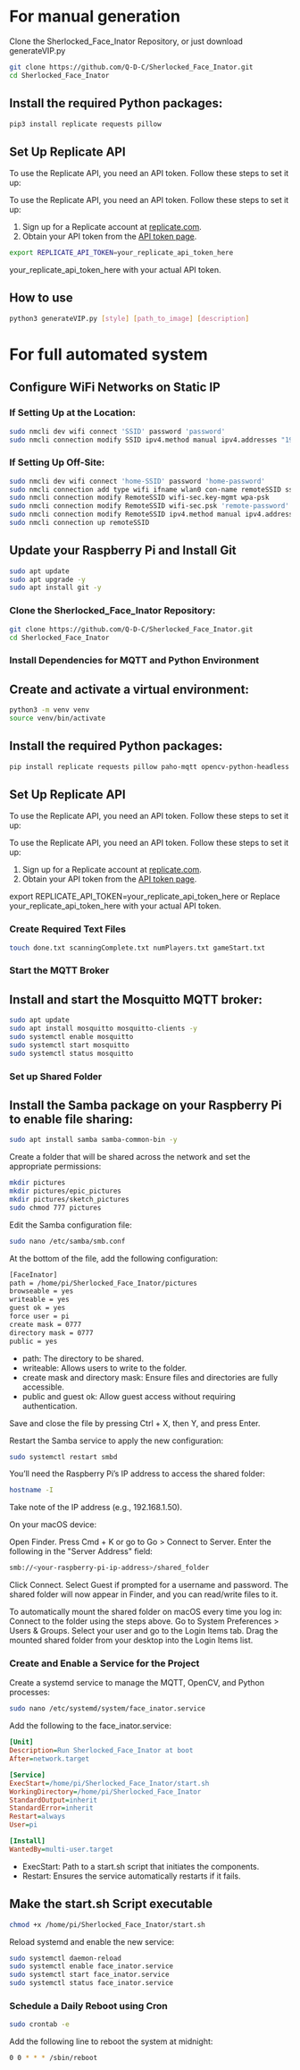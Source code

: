 # For manual generation

Clone the Sherlocked_Face_Inator Repository, or just download generateVIP.py

```sh
git clone https://github.com/Q-D-C/Sherlocked_Face_Inator.git
cd Sherlocked_Face_Inator
```
## Install the required Python packages:

```sh
pip3 install replicate requests pillow
```

## Set Up Replicate API

To use the Replicate API, you need an API token. Follow these steps to set it up:

To use the Replicate API, you need an API token. Follow these steps to set it up:

1. Sign up for a Replicate account at [replicate.com](https://replicate.com/).
2. Obtain your API token from the [API token page](https://replicate.com/account/api-tokens).

```sh
export REPLICATE_API_TOKEN=your_replicate_api_token_here 
```

your_replicate_api_token_here with your actual API token.

## How to use

```sh
python3 generateVIP.py [style] [path_to_image] [description]
```

# For full automated system


## Configure WiFi Networks on Static IP

### If Setting Up at the Location:

```bash
sudo nmcli dev wifi connect 'SSID' password 'password'
sudo nmcli connection modify SSID ipv4.method manual ipv4.addresses "192.168.1.100/24" ipv4.gateway "192.168.1.1" ipv4.dns "8.8.8.8 8.8.4.4"
```

### If Setting Up Off-Site:
```bash
sudo nmcli dev wifi connect 'home-SSID' password 'home-password'
sudo nmcli connection add type wifi ifname wlan0 con-name remoteSSID ssid 'remote-SSID'
sudo nmcli connection modify RemoteSSID wifi-sec.key-mgmt wpa-psk
sudo nmcli connection modify RemoteSSID wifi-sec.psk 'remote-password'
sudo nmcli connection modify RemoteSSID ipv4.method manual ipv4.addresses "192.168.1.100/24" ipv4.gateway "192.168.1.1" ipv4.dns "8.8.8.8 8.8.4.4"
sudo nmcli connection up remoteSSID
```

## Update your Raspberry Pi and Install Git

```sh
sudo apt update
sudo apt upgrade -y
sudo apt install git -y
```

### Clone the Sherlocked_Face_Inator Repository:

```sh
git clone https://github.com/Q-D-C/Sherlocked_Face_Inator.git
cd Sherlocked_Face_Inator
```

### Install Dependencies for MQTT and Python Environment

## Create and activate a virtual environment:

```sh
python3 -m venv venv
source venv/bin/activate
```

## Install the required Python packages:

```sh
pip install replicate requests pillow paho-mqtt opencv-python-headless
```

## Set Up Replicate API

To use the Replicate API, you need an API token. Follow these steps to set it up:

To use the Replicate API, you need an API token. Follow these steps to set it up:

1. Sign up for a Replicate account at [replicate.com](https://replicate.com/).
2. Obtain your API token from the [API token page](https://replicate.com/account/api-tokens).

export REPLICATE_API_TOKEN=your_replicate_api_token_here or 
Replace your_replicate_api_token_here with your actual API token.

### Create Required Text Files

```sh
touch done.txt scanningComplete.txt numPlayers.txt gameStart.txt
```

### Start the MQTT Broker

## Install and start the Mosquitto MQTT broker:

```sh
sudo apt update
sudo apt install mosquitto mosquitto-clients -y
sudo systemctl enable mosquitto
sudo systemctl start mosquitto
sudo systemctl status mosquitto
```

### Set up Shared Folder

## Install the Samba package on your Raspberry Pi to enable file sharing:

```sh
sudo apt install samba samba-common-bin -y
```

Create a folder that will be shared across the network and set the appropriate permissions:

```sh
mkdir pictures
mkdir pictures/epic_pictures
mkdir pictures/sketch_pictures
sudo chmod 777 pictures
```

Edit the Samba configuration file:

```sh
sudo nano /etc/samba/smb.conf
```
At the bottom of the file, add the following configuration:
```sh
[FaceInator]
path = /home/pi/Sherlocked_Face_Inator/pictures
browseable = yes
writeable = yes
guest ok = yes
force user = pi
create mask = 0777
directory mask = 0777
public = yes
```

  - path: The directory to be shared.
  - writeable: Allows users to write to the folder.
  - create mask and directory mask: Ensure files and directories are fully accessible.
  - public and guest ok: Allow guest access without requiring authentication.

Save and close the file by pressing Ctrl + X, then Y, and press Enter.

Restart the Samba service to apply the new configuration:

```sh
sudo systemctl restart smbd
```

You’ll need the Raspberry Pi’s IP address to access the shared folder:

```bash
hostname -I
```
Take note of the IP address (e.g., 192.168.1.50).

On your macOS device:

Open Finder.
Press Cmd + K or go to Go > Connect to Server.
Enter the following in the "Server Address" field:

```bash
smb://<your-raspberry-pi-ip-address>/shared_folder
```

Click Connect.
Select Guest if prompted for a username and password.
The shared folder will now appear in Finder, and you can read/write files to it.

To automatically mount the shared folder on macOS every time you log in:
Connect to the folder using the steps above.
Go to System Preferences > Users & Groups.
Select your user and go to the Login Items tab.
Drag the mounted shared folder from your desktop into the Login Items list.

### Create and Enable a Service for the Project

Create a systemd service to manage the MQTT, OpenCV, and Python processes:

```sh
sudo nano /etc/systemd/system/face_inator.service
```

Add the following to the face_inator.service:

```ini
[Unit]
Description=Run Sherlocked_Face_Inator at boot
After=network.target

[Service]
ExecStart=/home/pi/Sherlocked_Face_Inator/start.sh
WorkingDirectory=/home/pi/Sherlocked_Face_Inator
StandardOutput=inherit
StandardError=inherit
Restart=always
User=pi

[Install]
WantedBy=multi-user.target
```

 - ExecStart: Path to a start.sh script that initiates the components.
 - Restart: Ensures the service automatically restarts if it fails.

## Make the start.sh Script executable

```sh
chmod +x /home/pi/Sherlocked_Face_Inator/start.sh
```

Reload systemd and enable the new service:

```sh
sudo systemctl daemon-reload
sudo systemctl enable face_inator.service
sudo systemctl start face_inator.service
sudo systemctl status face_inator.service
```

### Schedule a Daily Reboot using Cron

```sh
sudo crontab -e
```

Add the following line to reboot the system at midnight:

```sh
0 0 * * * /sbin/reboot
```
